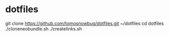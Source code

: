 dotfiles
========

git clone https://github.com/tomosnowbug/dotfiles.git ~/dotfiles
cd dotfiles
./cloneneobundle.sh
./createlinks.sh
